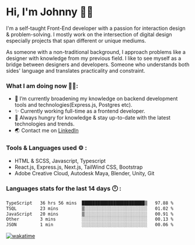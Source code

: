 # Hi, I'm Johnny 👋🧑‍

I'm a self-taught Front-End developer with a passion for interaction design & problem-solving. I mostly work on the intersection of digital design especially projects that span different or unique mediums.

As someone with a non-traditional background, I approach problems like a designer with knowledge from my previous field. I like to see myself as a bridge between designers and developers. Someone who understands both sides' language and translates practicality and constraint.

### What I am doing now 🧑‍💻:

- 🔭 I’m currently broadening my knowledge on backend development tools and technologies(Express.js, Postgres etc).
- ✨ Currently working full-time as a frontend developer.
- 📖 Always hungry for knowledge & stay up-to-date with the latest technologies and trends.
- 🌏 Contact me on [LinkedIn](https://www.linkedin.com/in/johchai/)

### Tools & Languages used ⚙️ :

- HTML & SCSS, Javascript, Typescript
- React.js, Express.js, Next.js, TailWind CSS, Bootstrap
- Adobe Creative Cloud, Autodesk Maya, Blender, Unity, Git

### Languages stats for the last 14 days 🕛 :

<!--START_SECTION:waka-->

```txt
TypeScript   36 hrs 56 mins  ████████████████████████▒   97.88 %
TSQL         23 mins         ▒░░░░░░░░░░░░░░░░░░░░░░░░   01.02 %
JavaScript   20 mins         ▒░░░░░░░░░░░░░░░░░░░░░░░░   00.91 %
Other        3 mins          ░░░░░░░░░░░░░░░░░░░░░░░░░   00.13 %
JSON         1 min           ░░░░░░░░░░░░░░░░░░░░░░░░░   00.06 %
```

<!--END_SECTION:waka-->

[![wakatime](https://wakatime.com/badge/user/0cd14e89-b357-451d-b5c1-4a79286fb5a6.svg)](https://wakatime.com/@0cd14e89-b357-451d-b5c1-4a79286fb5a6)
